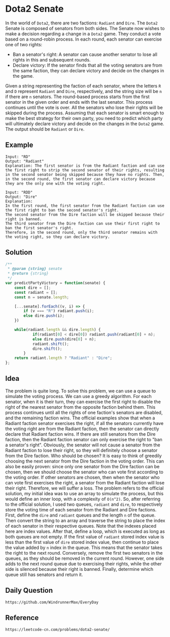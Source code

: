 # Dota2 Senate
In the world of `Dota2`, there are two factions: `Radiant` and `Dire`. The `Dota2` Senate is composed of senators from both sides. The Senate now wishes to make a decision regarding a change in a `Dota2` game. They conduct a vote based on a round-robin process. In each round, each senator can exercise one of two rights:

- Ban a senator's right: A senator can cause another senator to lose all rights in this and subsequent rounds.
- Declare victory: If the senator finds that all the voting senators are from the same faction, they can declare victory and decide on the changes in the game.

Given a string representing the faction of each senator, where the letters `R` and `D` represent `Radiant` and `Dire`, respectively, and the string size will be `n` if there are `n` senators. The round-based process starts from the first senator in the given order and ends with the last senator. This process continues until the vote is over. All the senators who lose their rights will be skipped during the process. Assuming that each senator is smart enough to make the best strategy for their own party, you need to predict which party will ultimately declare victory and decide on the changes in the `Dota2` game. The output should be `Radiant` or `Dire`.

## Example

```
Input: "RD"
Output: "Radiant"
Explanation: The first senator is from the Radiant faction and can use the first right to strip the second senator of their rights, resulting in the second senator being skipped because they have no rights. Then, in the second round, the first senator can declare victory because they are the only one with the voting right.
```

```
Input: "RDD"
Output: "Dire"
Explanation: 
In the first round, the first senator from the Radiant faction can use the first right to ban the second senator's right.
The second senator from the Dire faction will be skipped because their right is banned.
The third senator from the Dire faction can use their first right to ban the first senator's right.
Therefore, in the second round, only the third senator remains with the voting right, so they can declare victory.
```

## Solution
```javascript
/**
 * @param {string} senate
 * @return {string}
 */
var predictPartyVictory = function(senate) {
    const dire = [];
    const radiant = [];
    const n = senate.length;

    [...senate].forEach((v, i) => {
        if (v === "R") radiant.push(i);
        else dire.push(i);
    })

    while(radiant.length && dire.length) {
            if(radiant[0] < dire[0]) radiant.push(radiant[0] + n);
            else dire.push(dire[0] + n);
            radiant.shift();
            dire.shift();
        }
    return radiant.length ? "Radiant" : "Dire";
};
```

## Idea
The problem is quite long. To solve this problem, we can use a queue to simulate the voting process. We can use a greedy algorithm. For each senator, when it is their turn, they can exercise the first right to disable the right of the nearest senator from the opposite faction behind them. This process continues until all the rights of one faction's senators are disabled, and the remaining faction wins. The official examples show that when a Radiant faction senator exercises the right, if all the senators currently have the voting right are from the Radiant faction, then the senator can directly declare that Radiant faction wins. If there are still senators from the Dire faction, then the Radiant faction senator can only exercise the right to "ban a senator's right". Obviously, the senator will not cause a senator from the Radiant faction to lose their right, so they will definitely choose a senator from the Dire faction. Who should be chosen? It is easy to think of greedily choosing the next senator from the Dire faction in the voting order. This can also be easily proven: since only one senator from the Dire faction can be chosen, then we should choose the senator who can vote first according to the voting order. If other senators are chosen, then when the senator who can vote first exercises the right, a senator from the Radiant faction will lose their right. Therefore, we will suffer a loss. The problem refers to the official solution, my initial idea was to use an array to simulate the process, but this would define an inner loop, with a complexity of `O(n^2)`. So, after referring to the official solution, I used two queues, `radiant` and `dire`, to respectively store the voting time of each senator from the Radiant and Dire factions. First, define the `dire` and `radiant` queues and the length `n` of the queue. Then convert the string to an array and traverse the string to place the index of each senator in their respective queues. Note that the indexes placed here are index values. After that, define a loop, which is executed as long as both queues are not empty. If the first value of `radiant` stored index value is less than the first value of `dire` stored index value, then continue to place the value added by `n` index in the queue. This means that the senator takes the right to the next round. Conversely, remove the first two senators in the queues, as they should be removed in the current round. However, one side adds to the next round queue due to exercising their rights, while the other side is silenced because their right is banned. Finally, determine which queue still has senators and return it.

## Daily Question
```
https://github.com/WindrunnerMax/EveryDay
```

## Reference

```
https://leetcode-cn.com/problems/dota2-senate/
```